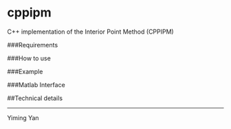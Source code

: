 cppipm
=====
C++ implementation of the Interior Point Method (CPPIPM)

###Requirements

###How to use

###Example

###Matlab Interface

##Technical details


----
Yiming Yan
